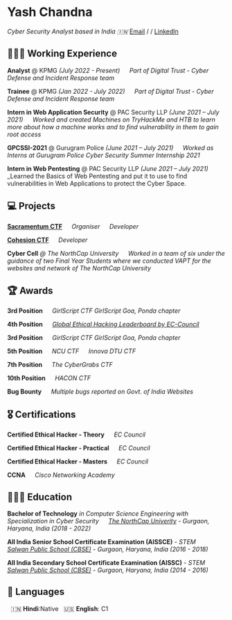 
# Yash Chandna

_Cyber Security Analyst based in India 🇮🇳_
[Email](mailto:yashchandna@gmail.com) / / [LinkedIn](https://www.linkedin.com/in/yashchandna/) 

## 🧑🏻‍💻 Working Experience

**Analyst** @ KPMG _(July 2022 - Present)_
&emsp; _Part of Digital Trust - Cyber Defense and Incident Response team_


**Trainee** @ KPMG _(Jan 2022 - July 2022)_ 
&emsp;  _Part of Digital Trust - Cyber Defense and Incident Response team_


**Intern in Web Application Security** @ PAC Security LLP _(June 2021 – July 2021)_
 &emsp; _Worked and created Machines on TryHackMe and HTB to learn more about how a machine works and to find vulnerability in them to gain root access_

**GPCSSI-2021** @ Gurugram Police _(June 2021 – July 2021)_
&emsp; _Worked as Interns at Gurugram Police Cyber Security Summer Internship 2021_

**Intern in Web Pentesting** @ PAC Security LLP _(June 2021 – July 2021)_
&emsp; _Learned the Basics of Web Pentesting and put it to use to find vulnerabilities in Web Applications to protect the Cyber Space.

## 💻 Projects

**[Sacramentum CTF](https://sacramentum.ncuindia.edu)**
&emsp; _Organiser_
&emsp; _Developer_

**[Cohesion CTF](https://ctftime.org/ctf/589/)**
&emsp; _Developer_

**Cyber Cell** _@ The NorthCap University_
&emsp; _Worked in a team of six under the guidance of two Final Year Students where we conducted VAPT for the websites and network of The NorthCap University_

## 🏆 Awards

**3rd Position**
  &emsp; _GirlScript CTF GirlScript Goa, Ponda chapter_

**4th Position**
&emsp; _[Global Ethical Hacking Leaderboard by EC-Council]()_

**3rd Position**
  &emsp; _GirlScript CTF GirlScript Goa, Ponda chapter_

**5th Position**
&emsp; _NCU CTF_
&emsp; _Innova DTU CTF_




**7th Position**
&emsp; _The CyberGrabs CTF_

**10th Position**
&emsp; _HACON CTF_

**Bug Bounty**
&emsp; _Multiple bugs reported on Govt. of India Websites_

## 🎖️ Certifications

**Certified Ethical Hacker - Theory**
&emsp; _EC Council_ 

**Certified Ethical Hacker - Practical**
&emsp; _EC Council_

**Certified Ethical Hacker - Masters**
&emsp; _EC Council_

**CCNA**
&emsp; _Cisco Networking Academy_

## 👩🏼‍🎓 Education

**Bachelor of Technology** _in Computer Science Engineering with Specialization in Cyber Security_
&emsp; _[The NorthCap Univerity](https://www.ncuindia.edu/) - Gurgaon, Haryana, India (2018 - 2022)_

**All India Senior School Certificate Examination (AISSCE)**  - _STEM_
&emsp; _[Salwan Public School _(CBSE)_](https://salwangurgaon.com) - Gurgaon, Haryana, India _(2016 - 2018)__

**All India Secondary School Certificate Examination (AISSC)**  - _STEM_
&emsp; _[Salwan Public School _(CBSE)_](https://salwangurgaon.com) - Gurgaon, Haryana, India _(2014 - 2016)__

## 💬 Languages

&nbsp; 🇮🇳 **Hindi**:Native
&nbsp; 🇺🇸 **English**: C1
